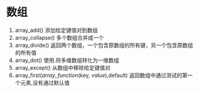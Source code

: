 # 数组
1. array_add()	添加给定键值对到数组
2. array_collapse()	多个数组合并成一个
3. array_divide()		返回两个数组，一个包含原数组的所有键，另一个包含原数组的所有值
4. array_dot()		使用.将多维数组转化为一维数组
5. array_except()	从数组中移除给定键值对
6. array_first($array, function($key, $value),$default)	返回数组中通过测试的第一个元素,没有通过默认值
